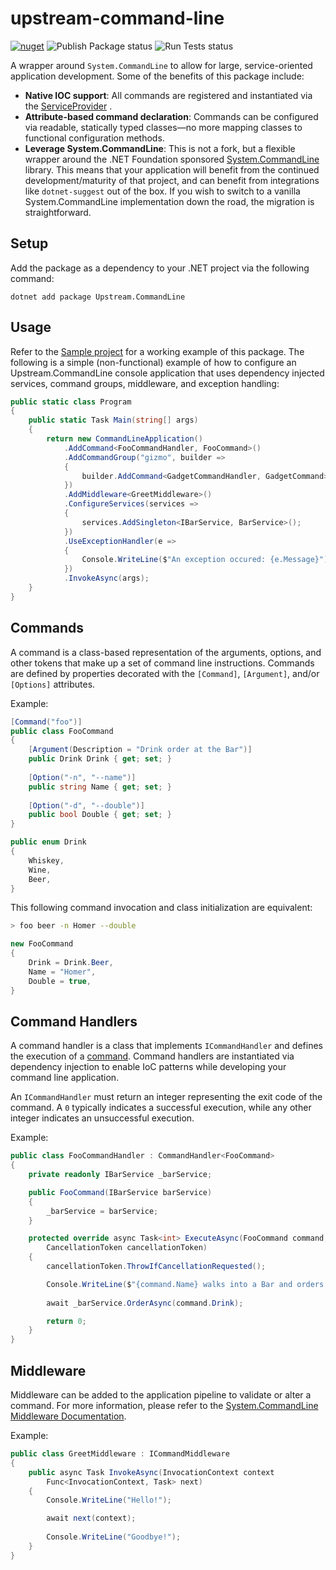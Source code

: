 # upstream-command-line

[![nuget](https://img.shields.io/nuget/v/Upstream.CommandLine)](https://www.nuget.org/packages/Upstream.CommandLine/) ![Publish Package status](https://github.com/tom-mckinney/upstream-command-line/workflows/Publish%20Package/badge.svg?branch=master) ![Run Tests status](https://github.com/tom-mckinney/upstream-command-line/workflows/Run%20Tests/badge.svg?branch=master)

A wrapper around `System.CommandLine` to allow for large, service-oriented application development. Some of the benefits
of this package include:

- **Native IOC support**: All commands are registered and instantiated via
  the [ServiceProvider](https://docs.microsoft.com/en-us/dotnet/api/microsoft.extensions.dependencyinjection.serviceprovider)
  .
- **Attribute-based command declaration**: Commands can be configured via readable, statically typed classes&mdash;no
  more mapping classes to functional configuration methods.
- **Leverage System.CommandLine**: This is not a fork, but a flexible wrapper around the .NET Foundation
  sponsored [System.CommandLine](https://github.com/dotnet/command-line-api) library. This means that your application
  will benefit from the continued development/maturity of that project, and can benefit from integrations
  like `dotnet-suggest` out of the box. If you wish to switch to a vanilla System.CommandLine implementation down the
  road, the migration is straightforward.

## Setup

Add the package as a dependency to your .NET project via the following command:

```
dotnet add package Upstream.CommandLine
```

## Usage

Refer to
the [Sample project](https://github.com/tom-mckinney/upstream-command-line/tree/main/src/Samples/SampleConsoleApp) for a
working example of this package. The following is a simple (non-functional) example of how to configure an
Upstream.CommandLine console application that uses dependency injected services, command groups, middleware, and exception handling:

```csharp
public static class Program
{
    public static Task Main(string[] args)
    {
        return new CommandLineApplication()
            .AddCommand<FooCommandHandler, FooCommand>()
            .AddCommandGroup("gizmo", builder =>
            {
                builder.AddCommand<GadgetCommandHandler, GadgetCommand>();                
            })
            .AddMiddleware<GreetMiddleware>()
            .ConfigureServices(services =>
            {
                services.AddSingleton<IBarService, BarService>();
            })
            .UseExceptionHandler(e =>
            {
                Console.WriteLine($"An exception occured: {e.Message}");
            })
            .InvokeAsync(args);
    }
}
```

## Commands

A command is a class-based representation of the arguments, options, and other tokens that make up a set of command line instructions. Commands are defined by properties decorated with the `[Command]`, `[Argument]`, and/or `[Options]` attributes.

Example:

```csharp
[Command("foo")]
public class FooCommand
{
    [Argument(Description = "Drink order at the Bar")]
    public Drink Drink { get; set; }
    
    [Option("-n", "--name")]
    public string Name { get; set; }
    
    [Option("-d", "--double")]
    public bool Double { get; set; }
}

public enum Drink
{
    Whiskey,
    Wine,
    Beer,
}
```

This following command invocation and class initialization are equivalent:

```bash
> foo beer -n Homer --double
```

```csharp
new FooCommand
{
    Drink = Drink.Beer,
    Name = "Homer",
    Double = true,
}
```

## Command Handlers

A command handler is a class that implements `ICommandHandler` and defines the execution of a [command](#commands). Command handlers are instantiated via dependency injection to enable IoC patterns while developing your command line application.

An `ICommandHandler` must return an integer representing the exit code of the command. A `0` typically indicates a successful execution, while any other integer indicates an unsuccessful execution.

Example:
```csharp
public class FooCommandHandler : CommandHandler<FooCommand>
{
    private readonly IBarService _barService;

    public FooCommand(IBarService barService)
    {
        _barService = barService;
    }

    protected override async Task<int> ExecuteAsync(FooCommand command,
        CancellationToken cancellationToken)
    {
        cancellationToken.ThrowIfCancellationRequested();

        Console.WriteLine($"{command.Name} walks into a Bar and orders a {command.Drink}");
        
        await _barService.OrderAsync(command.Drink);

        return 0;
    }
}
```

## Middleware

Middleware can be added to the application pipeline to validate or alter a command. For more information, please refer to the [System.CommandLine Middleware Documentation](https://docs.microsoft.com/en-us/dotnet/standard/commandline/use-middleware). 

Example:

```csharp
public class GreetMiddleware : ICommandMiddleware
{
    public async Task InvokeAsync(InvocationContext context
        Func<InvocationContext, Task> next)
    {
        Console.WriteLine("Hello!");

        await next(context);
        
        Console.WriteLine("Goodbye!");
    }
}
```